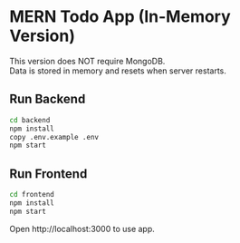 # MERN Todo App (In-Memory Version)

This version does NOT require MongoDB.  
Data is stored in memory and resets when server restarts.

## Run Backend
```bash
cd backend
npm install
copy .env.example .env
npm start
```

## Run Frontend
```bash
cd frontend
npm install
npm start
```

Open http://localhost:3000 to use app.
